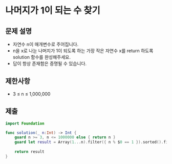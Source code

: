 # 나머지가 1이 되는 수 찾기


## 문제 설명
- 자연수 n이 매개변수로 주어집니다.
- n을 x로 나눈 나머지가 1이 되도록 하는 가장 작은 자연수 x를 return 하도록 solution 함수를 완성해주세요.
- 답이 항상 존재함은 증명될 수 있습니다.
## 제한사항
- 3 ≤ n ≤ 1,000,000

## 제출
```swift
import Foundation

func solution(_ n:Int) -> Int {
    guard n >= 3, n <= 1000000 else { return n }
    guard let result = Array(1...n).filter({ n % $0 == 1 }).sorted().first else { return n }
    
    return result
}
```